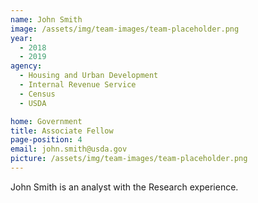 ```yaml
---
name: John Smith
image: /assets/img/team-images/team-placeholder.png
year:
  - 2018
  - 2019
agency:   
  - Housing and Urban Development
  - Internal Revenue Service
  - Census
  - USDA

home: Government
title: Associate Fellow
page-position: 4
email: john.smith@usda.gov
picture: /assets/img/team-images/team-placeholder.png
---
```


John Smith is an analyst with the Research experience.
